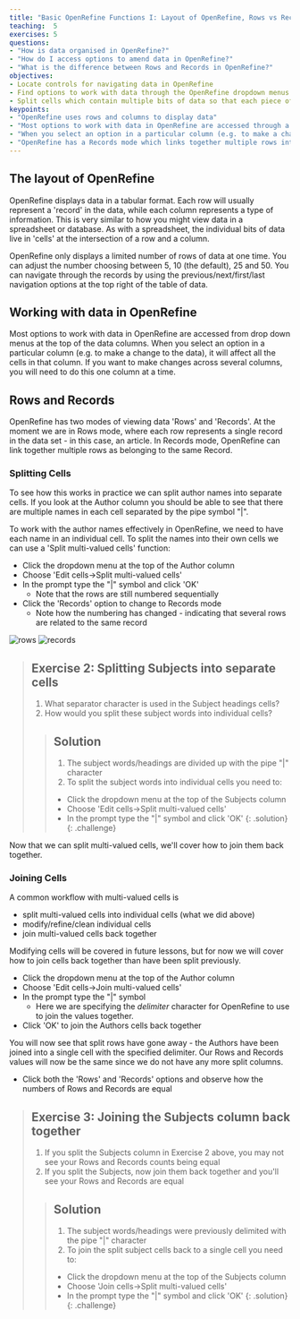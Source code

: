 ```yaml
---
title: "Basic OpenRefine Functions I: Layout of OpenRefine, Rows vs Records"
teaching:  5
exercises: 5
questions: 
- "How is data organised in OpenRefine?"
- "How do I access options to amend data in OpenRefine?"
- "What is the difference between Rows and Records in OpenRefine?"
objectives:
- Locate controls for navigating data in OpenRefine
- Find options to work with data through the OpenRefine dropdown menus
- Split cells which contain multiple bits of data so that each piece of data is in its own cell
keypoints:
- "OpenRefine uses rows and columns to display data"
- "Most options to work with data in OpenRefine are accessed through a drop down menu at the top of a data column"
- "When you select an option in a particular column (e.g. to make a change to the data), it will effect all the cells in that column"
- "OpenRefine has a Records mode which links together multiple rows into a single record"
---
```


## The layout of OpenRefine
OpenRefine displays data in a tabular format. Each row will usually represent a 'record' in the data, while each column represents a type of information. This is very similar to how you might view data in a spreadsheet or database. As with a spreadsheet, the individual bits of data live in 'cells' at the intersection of a row and a column.

OpenRefine only displays a limited number of rows of data at one time. You can adjust the number choosing between 5, 10 (the default), 25 and 50. You can navigate through the records by using the previous/next/first/last navigation options at the top right of the table of data.

## Working with data in OpenRefine
Most options to work with data in OpenRefine are accessed from drop down menus at the top of the data columns. When you select an option in a particular column (e.g. to make a change to the data), it will affect all the cells in that column. If you want to make changes across several columns, you will need to do this one column at a time.

## Rows and Records
OpenRefine has two modes of viewing data 'Rows' and 'Records'. At the moment we are in Rows mode, where each row represents a single record in the data set - in this case, an article. In Records mode, OpenRefine can link together multiple rows as belonging to the same Record.

### Splitting Cells

To see how this works in practice we can split author names into separate cells. If you look at the Author column you should be able to see that there are multiple names in each cell separated by the pipe symbol "\|".

To work with the author names effectively in OpenRefine, we need to have each name in an individual cell. To split the names into their own cells we can use a 'Split multi-valued cells' function:

* Click the dropdown menu at the top of the Author column
* Choose 'Edit cells->Split multi-valued cells'
* In the prompt type the "\|" symbol and click 'OK'
    * Note that the rows are still numbered sequentially
* Click the 'Records' option to change to Records mode
    * Note how the numbering has changed - indicating that several rows are related to the same record

 ![rows](../assets/img/rows.png)
 ![records](../assets/img/records.png) 

>## Exercise 2: Splitting Subjects into separate cells
>
>1. What separator character is used in the Subject headings cells?
>2. How would you split these subject words into individual cells?
> 
> > ## Solution
> > 1. The subject words/headings are divided up with the pipe "\|" character
> > 2. To split the subject words into individual cells you need to:
> > * Click the dropdown menu at the top of the Subjects column
> > * Choose 'Edit cells->Split multi-valued cells'
> > * In the prompt type the "\|" symbol and click 'OK'
> {: .solution}
{: .challenge}

Now that we can split multi-valued cells, we'll cover how to join them back together.

### Joining Cells

A common workflow with multi-valued cells is

- split multi-valued cells into individual cells (what we did above)
- modify/refine/clean individual cells
- join multi-valued cells back together

Modifying cells will be covered in future lessons, but for now we will cover how to join cells back together than have been split previously.

* Click the dropdown menu at the top of the Author column
* Choose 'Edit cells->Join multi-valued cells'
* In the prompt type the "\|" symbol
    * Here we are specifying the *delimiter* character for OpenRefine to use to join the values together.
* Click 'OK' to join the Authors cells back together

You will now see that split rows have gone away - the Authors have been joined into a single cell with the specified delimiter. Our Rows and
Records values will now be the same since we do not have any more split columns.

* Click both the 'Rows' and 'Records' options and observe how the numbers of Rows and Records are equal

>## Exercise 3: Joining the Subjects column back together
>
>1. If you split the Subjects column in Exercise 2 above, you may not see your Rows and Records counts being equal
>2. If you split the Subjects, now join them back together and you'll see your Rows and Records are equal
>
> > ## Solution
> > 1. The subject words/headings were previously delimited with the pipe "\|" character
> > 2. To join the split subject cells back to a single cell you need to:
> > * Click the dropdown menu at the top of the Subjects column
> > * Choose 'Join cells->Split multi-valued cells'
> > * In the prompt type the "\|" symbol and click 'OK'
> {: .solution}
{: .challenge}

